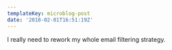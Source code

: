 ```yaml
---
templateKey: microblog-post
date: '2018-02-01T16:51:19Z'
---
```


I really need to rework my whole email filtering strategy.

